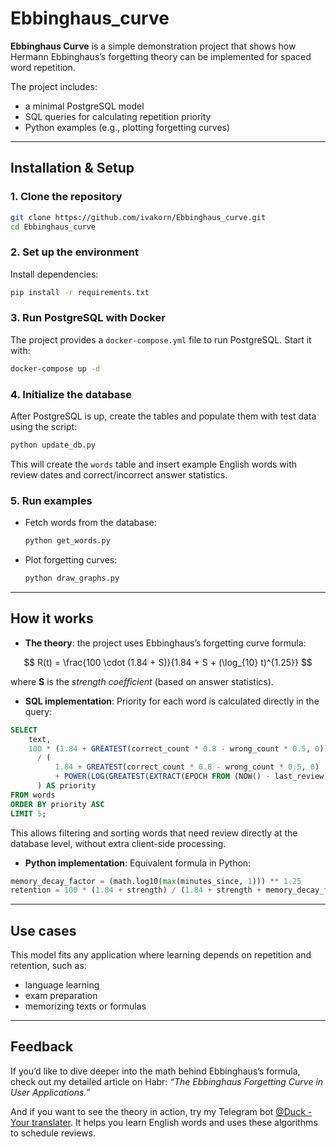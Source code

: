 # Ebbinghaus\_curve

**Ebbinghaus Curve** is a simple demonstration project that shows how Hermann Ebbinghaus’s forgetting theory can be implemented for spaced word repetition.

The project includes:

* a minimal PostgreSQL model
* SQL queries for calculating repetition priority
* Python examples (e.g., plotting forgetting curves)

---

## Installation & Setup

### 1. Clone the repository

```bash
git clone https://github.com/ivakorn/Ebbinghaus_curve.git
cd Ebbinghaus_curve
```

### 2. Set up the environment

Install dependencies:

```bash
pip install -r requirements.txt
```

### 3. Run PostgreSQL with Docker

The project provides a `docker-compose.yml` file to run PostgreSQL.
Start it with:

```bash
docker-compose up -d
```

### 4. Initialize the database

After PostgreSQL is up, create the tables and populate them with test data using the script:

```bash
python update_db.py
```

This will create the `words` table and insert example English words with review dates and correct/incorrect answer statistics.

### 5. Run examples

* Fetch words from the database:

  ```bash
  python get_words.py
  ```

* Plot forgetting curves:

  ```bash
  python draw_graphs.py
  ```

---

## How it works

* **The theory**: the project uses Ebbinghaus’s forgetting curve formula:

$$
 R(t) = \frac{100 \cdot (1.84 + S)}{1.84 + S + (\log_{10} t)^{1.25}}
$$

where **S** is the *strength coefficient* (based on answer statistics).

* **SQL implementation**:
  Priority for each word is calculated directly in the query:

```sql
SELECT
    text,
    100 * (1.84 + GREATEST(correct_count * 0.8 - wrong_count * 0.5, 0))
      / (
          1.84 + GREATEST(correct_count * 0.8 - wrong_count * 0.5, 0)
          + POWER(LOG(GREATEST(EXTRACT(EPOCH FROM (NOW() - last_review)) / 60, 1)), 1.25)
      ) AS priority
FROM words
ORDER BY priority ASC
LIMIT 5;
```

This allows filtering and sorting words that need review directly at the database level, without extra client-side processing.

* **Python implementation**:
  Equivalent formula in Python:

```python
memory_decay_factor = (math.log10(max(minutes_since, 1))) ** 1.25
retention = 100 * (1.84 + strength) / (1.84 + strength + memory_decay_factor)
```

---

## Use cases

This model fits any application where learning depends on repetition and retention, such as:

* language learning
* exam preparation
* memorizing texts or formulas

---

## Feedback

If you’d like to dive deeper into the math behind Ebbinghaus’s formula, check out my detailed article on Habr: *“The Ebbinghaus Forgetting Curve in User Applications.”*

And if you want to see the theory in action, try my Telegram bot [@Duck - Your translater](https://t.me/LingoDuckBot).
It helps you learn English words and uses these algorithms to schedule reviews.
